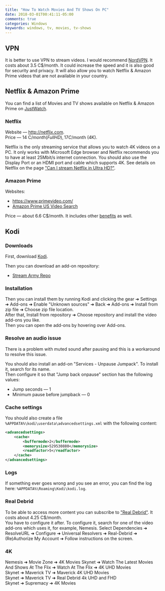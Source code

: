```yaml
---
title: "How To Watch Movies And TV Shows On PC"
date: 2018-03-01T00:41:11-05:00
comments: true
categories: Windows
keywords: windows, tv, movies, tv-shows
---
```


## VPN 

It is better to use VPN to stream videos. I would recommend [NordVPN](https://nordvpn.com). It costs about 3.5 C$/month. It could increase the speed and it is also good for security and privacy. It will also allow you to watch Netflix & Amazon Prime videos that are not available in your country.

## Netflix & Amazon Prime

You can find a list of Movies and TV shows available on Netflix & Amazon Prime on [JustWatch](https://www.justwatch.com/).

### Netflix 

Website — http://netflix.com.  
Price — 14 C$/month (FullHD), 17 C$/month (4K).

Netflix is the only streaming service that allows you to watch 4K videos on a PC. It only works with Microsoft Edge browser and Netflix recommends you to have at least 25Mbit/s internet connection. You should also use the Display Port or an HDMI port and cable which supports 4K. See details on Netflix on the page ["Can I stream Netflix in Ultra HD?"](https://help.netflix.com/en/node/13444).

### Amazon Prime

Websites:

* https://www.primevideo.com/
* [Amazon Prime US Video Search](https://www.amazon.com/Amazon-Video/b/ref=topnav_storetab_atv?_encoding=UTF8&node=2858778011)

Price — about 6.6 C$/month. It includes other [benefits](https://www.amazon.com/gp/help/customer/display.html?nodeId=201910360) as well.

## Kodi

### Downloads
First, download [Kodi](https://kodi.tv/).

Then you can download an add-on repository:

* [Stream Army Repo](https://github.com/nemesis668/repository.streamarmy/blob/master/zips/repository.StreamArmy/)

### Installation
Then you can install them by running Kodi and clicking the gear ➜ Settings ➜ Add-ons ➜ Enable "Unknown sources" ➜ Back ➜ Add-ons ➜ Install from zip file ➜ Choose zip file location.  
After that, Install from repository ➜ Choose repository and install the video add-ons you like.  
Then you can open the add-ons by hovering over Add-ons.

### Resolve an audio issue
There is a problem with muted sound after pausing and this is a workaround to resolve this issue.

You should also install an add-on "Services - Unpause Jumpack". To install it, search for its name.  
Then configure it so that "Jump back onpause" section has the following values:

* Jump seconds — 1
* Minimum pause before jumpback — 0

### Cache settings
You should also create a file `%APPDATA%\kodi\userdata\advancedsettings.xml` with the following content:  

```xml
<advancedsettings>
    <cache>
        <buffermode>2</buffermode>
        <memorysize>529530880</memorysize>
        <readfactor>5</readfactor>
    </cache>
</advancedsettings>
```

### Logs
If something ever goes wrong and you see an error, you can find the log here: `%APPDATA%\Roaming\Kodi\kodi.log`.  

### Real Debrid
To be able to access more content you can subscribe to ["Real Debrid"](http://real-debrid.com/?id=2307762). It costs about 4.25 C$/month.  
You have to configure it after. To configure it, search for one of the video add-ons which uses it, for example, Nemesis. Select Dependencies ➜ ResolveURL ➜ Configure ➜ Universal Resolvers ➜ Real-Debrid ➜ (Re)Authorize My Account ➜ Follow instructions on the screen.

### 4K

Nemesis ➜ Movie Zone ➜ 4K Movies
Skynet ➜ Watch The Latest Movies And Shows At The Flix ➜ Watch At The Flix ➜ 4K UHD Movies  
Skynet ➜ Maverick TV ➜ Maverick 4K UHD Movies  
Skynet ➜ Maverick TV ➜ Real Debrid 4k UHD and FHD  
Skynet ➜ Supremacy ➜ 4K Movies  
